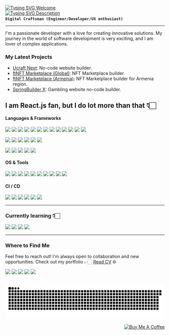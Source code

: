 [![Typing SVG Welcome](https://readme-typing-svg.demolab.com?font=Anta&size=32&duration=1&pause=2000&color=8ec07c&repeat=false&random=false&width=300&lines=Hello%2C+I+am+David)](https://git.io/typing-svg)  
[![Typing SVG Description](https://readme-typing-svg.demolab.com?font=Fira+Code&size=22&duration=1000&pause=2000&color=9AC08C&random=false&width=435&lines=Front-end+Software+Engineer;7+years+of+coding+experience)](https://git.io/typing-svg)  
**`Digital Craftsman (Engineer/Developer/UX enthusiast)`**

---

I'm a passionate developer with a love for creating innovative solutions. My journey in the world of software development is very exciting, and I am lover of complex applications.

[//]: # (## Stats)

[//]: #  (#### GitHub Stats)
[//]: # (<img src="https://github-readme-stats-kigary.vercel.app/api?hide=issues&theme=gruvbox&username=kigary&show_icons=true&hide_title=true" />)

[//]: # (#### Top Langs)
[//]: # (<img src="https://github-readme-stats-kigary.vercel.app/api/top-langs/?username=kigary&layout=compact&hide_title=true&size_weight=0.5&count_weight=0.5" />)

### My Latest Projects

- [Ucraft Next](https://next.ucraft.com/): No-code website builder.
- [ftNFT Marketplace (Global)](https://www.ftnft.com/): NFT Marketplace builder.
- [ftNFT Marketplace (Armenia)](https://ftnft.am/en): NFT Marketplace builder for Armenia region.
- [SpringBuilder X](https://www.betconstruct.com/springbuilderx): Gambling website no-code builder.

## I am React.js fan, but I do lot more than that 👇🏻

#### Languages & Frameworks

<p>
    <img src="https://img.shields.io/badge/React-20232A?style=for-the-badge&logo=react&logoColor=61DAFB" height=28 />
    <img src="https://img.shields.io/badge/TypeScript-007ACC?style=for-the-badge&logo=typescript&logoColor=white" height=28 />
    <img src="https://img.shields.io/badge/JavaScript-F7DF1E?style=for-the-badge&logo=javascript&logoColor=062e6f" height=28 />
    <img src="https://img.shields.io/badge/-React%20Query-FF4154?style=for-the-badge&logo=react%20query&logoColor=white" height=28 />
    <img src="https://img.shields.io/badge/Redux-593D88?style=for-the-badge&logo=redux&logoColor=white" height=28 />
    <img src="https://img.shields.io/badge/React_Router-CA4245?style=for-the-badge&logo=react-router&logoColor=white" height=28 />
    <img src="https://img.shields.io/badge/json%20web%20tokens-283330?style=for-the-badge&logo=json-web-tokens&logoColor=pink" height=28 />
    <img src="https://img.shields.io/badge/rxjs-%23B7178C.svg?style=for-the-badge&logo=reactivex&logoColor=white" height=28 />
    <img src="https://img.shields.io/badge/styled--components-DB7093?style=for-the-badge&logo=styled-components&logoColor=white" height=28 />
    <img src="https://img.shields.io/badge/less-2B4C80?style=for-the-badge&logo=less&logoColor=white" height=28 />
    <img src="https://img.shields.io/badge/Tailwind_CSS-38B2AC?style=for-the-badge&logo=tailwind-css&logoColor=white" height=28 />
    <img src="https://img.shields.io/badge/ember-1C1E24?style=for-the-badge&logo=ember.js&logoColor=D04A37" height=28 />
    <img src="https://img.shields.io/badge/web3.js-F16822?style=for-the-badge&logo=web3.js&logoColor=white" height=28 />
</p>
<p>
    <img src="https://img.shields.io/badge/webpack-%238DD6F9.svg?style=for-the-badge&logo=webpack&logoColor=black" height=28 />
    <img src="https://img.shields.io/badge/yarn-%232C8EBB.svg?style=for-the-badge&logo=yarn&logoColor=white" height=28 />
    <img src="https://img.shields.io/badge/NPM-%23CB3837.svg?style=for-the-badge&logo=npm&logoColor=white" height=28 />
    <img src="https://img.shields.io/badge/firebase-a08021?style=for-the-badge&logo=firebase&logoColor=ffcd34" height=28 />
    <img src="https://img.shields.io/badge/Jest-323330?style=for-the-badge&logo=Jest&logoColor=white" height=28 />
    <img src="https://img.shields.io/badge/-TestingLibrary-%23E33332?style=for-the-badge&logo=testing-library&logoColor=white" height=28 />
</p>
<p>
    <img src="https://img.shields.io/badge/Python-3776AB?style=for-the-badge&logo=python&logoColor=ffef00" height=28 />
    <img src="https://img.shields.io/badge/C%2B%2B-00599C?style=for-the-badge&logo=c%2B%2B&logoColor=white" height=28 />
    <img src="https://img.shields.io/badge/Swift-FA7343?style=for-the-badge&logo=swift&logoColor=white" height=28 />
    <img src="https://img.shields.io/badge/Microsoft%20SQL%20Server-CC2927?logo=microsoftsqlserver&logoColor=fff&style=for-the-badge" height=28 />
    <img src="https://img.shields.io/badge/GraphQL-E434AA?style=for-the-badge&logo=graphql&logoColor=white" height=28 />
</p>

#### OS & Tools

<p>
    <img src="https://img.shields.io/badge/jira-%230A0FFF.svg?style=for-the-badge&logo=jira&logoColor=white" height=28 />
    <img src="https://img.shields.io/badge/Obsidian-%23483699.svg?style=for-the-badge&logo=obsidian&logoColor=white" height=28 />
    <img src="https://img.shields.io/badge/Slack-4A154B?style=for-the-badge&logo=slack&logoColor=white" height=28 />
    <img src="https://img.shields.io/badge/IntelliJIDEA-000000.svg?style=for-the-badge&logo=intellij-idea&logoColor=white" height=28 />
    <img src="https://img.shields.io/badge/-Swagger-%23Clojure?style=for-the-badge&logo=swagger&logoColor=white" height=28 />
    <img src="https://img.shields.io/badge/Shell_Script-121011?style=for-the-badge&logo=gnu-bash&logoColor=white" height=28 />
    <img src="https://img.shields.io/badge/Linux-FCC624?style=for-the-badge&logo=linux&logoColor=black" height=28 />
    <img src="https://img.shields.io/badge/Ubuntu-E95420?style=for-the-badge&logo=ubuntu&logoColor=white" height=28 />
    <img src="https://img.shields.io/badge/Debian-D70A53?style=for-the-badge&logo=debian&logoColor=white" height=28 />
    <img src="https://img.shields.io/badge/Kali-268BEE?style=for-the-badge&logo=kalilinux&logoColor=white" height=28 />
</p>

#### CI / CD

<p>
    <img src="https://img.shields.io/badge/git-%23F05033.svg?style=for-the-badge&logo=git&logoColor=white" height=28 />
    <img src="https://img.shields.io/badge/github-%23121011.svg?style=for-the-badge&logo=github&logoColor=white" height=28 />
    <img src="https://img.shields.io/badge/github%20actions-%232671E5.svg?style=for-the-badge&logo=githubactions&logoColor=white" height=28 />
    <img src="https://img.shields.io/badge/bitbucket-%230047B3.svg?style=for-the-badge&logo=bitbucket&logoColor=white" height=28 />
    <img src="https://img.shields.io/badge/Vercel-000000?style=for-the-badge&logo=vercel&logoColor=white" height=28 />
    <img src="https://img.shields.io/badge/docker-%230db7ed.svg?style=for-the-badge&logo=docker&logoColor=white" height=28 />
</p>

---

### Currently learning 👇🏻

<p>
    <img src="https://img.shields.io/badge/SolidJS-2c4f7c?style=for-the-badge&logo=solid&logoColor=c8c9cb" height=28 />
    <img src="https://img.shields.io/badge/next.js-000000?style=for-the-badge&logo=nextdotjs&logoColor=white" height=28 />
    <img src="https://img.shields.io/badge/vite-%23646CFF.svg?style=for-the-badge&logo=vite&logoColor=white" height=28 />
    <img src="https://img.shields.io/badge/Solidity-%23363636.svg?style=for-the-badge&logo=solidity&logoColor=white" height=28 />
</p>

---

### Where to Find Me

Feel free to reach out! I'm always open to collaboration and new opportunities. Check out my portfolio 👉🏻 [Read CV](https://read.cv/kigary) 🌐
<p>
    <a href="https://linkedin.com/in/kigary" style="display: inline-flex">
        <img src="https://img.shields.io/badge/LinkedIn-0077B5?style=for-the-badge&logo=linkedin&logoColor=white" height=30 />
    </a>
    <a href="https://t.me/koumyakusuji" style="display: inline-flex">
        <img src="https://img.shields.io/badge/Telegram-2CA5E0?style=for-the-badge&logo=telegram&logoColor=white" height=30 />
    </a>
    <a href="https://medium.com/@kigary" style="display: inline-flex">
        <img src="https://img.shields.io/badge/Medium-12100E?style=for-the-badge&logo=medium&logoColor=white" height=30 />
    </a>
    <a href="mailto:david.mirumyan.job@gmail.com" target="_blank" style="display: inline-flex">
        <img src="https://img.shields.io/badge/Gmail-D14836?style=for-the-badge&logo=gmail&logoColor=white" height=30 />
    </a>
    <a href="mailto:david.mirumyan@proton.me" target="_blank" style="display: inline-flex">
        <img src="https://img.shields.io/badge/ProtonMail-8B89CC?style=for-the-badge&logo=protonmail&logoColor=white" height=30 />
    </a>
</p>

<picture>
    <source media="(prefers-color-scheme: dark)" srcset="https://raw.githubusercontent.com/kigary/kigary/output/github-contribution-grid-snake-dark.svg?v=2" />
    <source media="(prefers-color-scheme: light)" srcset="https://raw.githubusercontent.com/kigary/kigary/output/github-contribution-grid-snake.svg?v=2" />
    <img alt="github-snake" src="https://raw.githubusercontent.com/kigary/kigary/output/github-contribution-grid-snake.svg?v=1" />
</picture>
<p></p>
<p align="right">
    <a href="https://www.buymeacoffee.com/kigary" target="_blank" rel="noreferrer nofollow">
        <img src="https://cdn.buymeacoffee.com/buttons/default-red.png" alt="Buy Me A Coffee" height="40" width="170" >
    </a>
</p>
